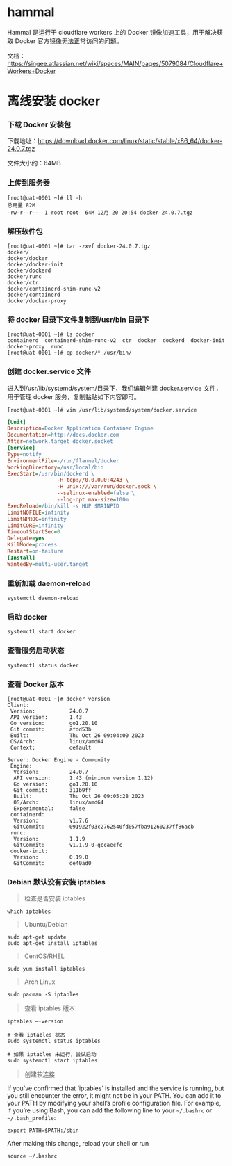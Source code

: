 # hammal

Hammal 是运行于 cloudflare workers 上的 Docker 镜像加速工具，用于解决获取 Docker 官方镜像无法正常访问的问题。

文档： https://singee.atlassian.net/wiki/spaces/MAIN/pages/5079084/Cloudflare+Workers+Docker

# 离线安装 docker

### 下载 Docker 安装包

下载地址：https://download.docker.com/linux/static/stable/x86_64/docker-24.0.7.tgz

文件大小约：64MB

### 上传到服务器

```
[root@uat-0001 ~]# ll -h
总用量 82M
-rw-r--r--  1 root root  64M 12月 20 20:54 docker-24.0.7.tgz
```

### 解压软件包

```
[root@uat-0001 ~]# tar -zxvf docker-24.0.7.tgz
docker/
docker/docker
docker/docker-init
docker/dockerd
docker/runc
docker/ctr
docker/containerd-shim-runc-v2
docker/containerd
docker/docker-proxy
```

### 将 docker 目录下文件复制到/usr/bin 目录下

```
[root@uat-0001 ~]# ls docker
containerd  containerd-shim-runc-v2  ctr  docker  dockerd  docker-init  docker-proxy  runc
[root@uat-0001 ~]# cp docker/* /usr/bin/
```

### 创建 docker.service 文件

进入到/usr/lib/systemd/system/目录下，我们编辑创建 docker.service 文件，用于管理 docker 服务，复制黏贴如下内容即可。

```
[root@uat-0001 ~]# vim /usr/lib/systemd/system/docker.service
```

```ini
[Unit]
Description=Docker Application Container Engine
Documentation=http://docs.docker.com
After=network.target docker.socket
[Service]
Type=notify
EnvironmentFile=-/run/flannel/docker
WorkingDirectory=/usr/local/bin
ExecStart=/usr/bin/dockerd \
                -H tcp://0.0.0.0:4243 \
                -H unix:///var/run/docker.sock \
                --selinux-enabled=false \
                --log-opt max-size=100m
ExecReload=/bin/kill -s HUP $MAINPID
LimitNOFILE=infinity
LimitNPROC=infinity
LimitCORE=infinity
TimeoutStartSec=0
Delegate=yes
KillMode=process
Restart=on-failure
[Install]
WantedBy=multi-user.target
```

### 重新加载 daemon-reload

```
systemctl daemon-reload
```

### 启动 docker

```
systemctl start docker
```

### 查看服务启动状态

```
systemctl status docker
```

### 查看 Docker 版本

```
[root@uat-0001 ~]# docker version
Client:
 Version:           24.0.7
 API version:       1.43
 Go version:        go1.20.10
 Git commit:        afdd53b
 Built:             Thu Oct 26 09:04:00 2023
 OS/Arch:           linux/amd64
 Context:           default

Server: Docker Engine - Community
 Engine:
  Version:          24.0.7
  API version:      1.43 (minimum version 1.12)
  Go version:       go1.20.10
  Git commit:       311b9ff
  Built:            Thu Oct 26 09:05:28 2023
  OS/Arch:          linux/amd64
  Experimental:     false
 containerd:
  Version:          v1.7.6
  GitCommit:        091922f03c2762540fd057fba91260237ff86acb
 runc:
  Version:          1.1.9
  GitCommit:        v1.1.9-0-gccaecfc
 docker-init:
  Version:          0.19.0
  GitCommit:        de40ad0
```

### Debian 默认没有安装 iptables

> 检查是否安装 iptables

```
which iptables
```

> Ubuntu/Debian

```
sudo apt-get update
sudo apt-get install iptables
```

> CentOS/RHEL

```
sudo yum install iptables
```

> Arch Linux

```
sudo pacman -S iptables
```

> 查看 iptables 版本

```
iptables –-version

# 查看 iptables 状态
sudo systemctl status iptables

# 如果 iptables 未运行，尝试启动
sudo systemctl start iptables
```

> 创建软连接

If you’ve confirmed that ‘iptables’ is installed and the service is running, but you still encounter the error, it might not be in your PATH. You can add it to your PATH by modifying your shell’s profile configuration file. For example, if you’re using Bash, you can add the following line to your `~/.bashrc` or `~/.bash_profile`:

```
export PATH=$PATH:/sbin
```

After making this change, reload your shell or run

```
source ~/.bashrc
```
